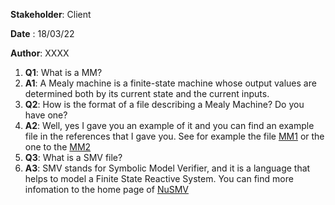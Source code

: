 **Stakeholder**: Client

**Date** : 18/03/22

**Author**: XXXX

1. **Q1**: What is a MM? 
2. **A1**: A Mealy machine is a finite-state machine whose output values are determined both by its current state and the current inputs.
3. **Q2**: How is the format of a file describing a Mealy Machine? Do you have one?
4. **A2**: Well, yes I gave you an example of it and you can find an example file in the references that I gave you. See for example the file  [MM1](MM1.png) or the one to the [MM2](https://easyexamnotes.com/p/mealy-machine.html)
5. **Q3**: What is a SMV file?
6. **A3**: SMV stands for Symbolic Model Verifier, and it is a language that helps to model a Finite State Reactive System. You can find more infomation to the home page of [NuSMV](https://nusmv.fbk.eu/)
